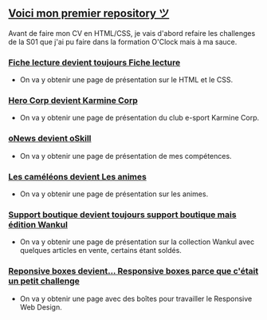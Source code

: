 ## [Voici mon premier repository ツ](https://aurozia.github.io/html/accueil.html)

Avant de faire mon CV en HTML/CSS, je vais d'abord refaire les challenges de la S01 que j'ai pu faire dans la formation O'Clock mais à ma sauce.

### [Fiche lecture devient toujours Fiche lecture](https://aurozia.github.io/html/fiche-lecture.html)

- On va y obtenir une page de présentation sur le HTML et le CSS.

### [Hero Corp devient Karmine Corp](https://aurozia.github.io/html/karmine-corp.html)

- On va y obtenir une page de présentation du club e-sport Karmine Corp.

### [oNews devient oSkill](https://aurozia.github.io/html/oskill.html)

- On va y obtenir une page de présentation de mes compétences.

### [Les caméléons devient Les animes](https://aurozia.github.io/html/animes.html)

- On va y obtenir une page de présentation sur les animes.

### [Support boutique devient toujours support boutique mais édition Wankul](https://aurozia.github.io/html/wankul.html)

- On va y obtenir une page de présentation sur la collection Wankul avec quelques articles en vente, certains étant soldés.

### [Reponsive boxes devient... Responsive boxes parce que c'était un petit challenge](https://aurozia.github.io/html/responsive-boxes.html)

- On va y obtenir une page avec des boîtes pour travailler le Responsive Web Design.